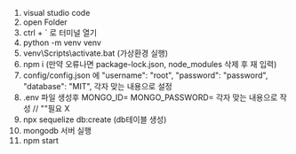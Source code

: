 1. visual studio code
2. open Folder
3. ctrl + ` 로 터미널 열기
4. python -m venv venv
5. venv\Scripts\activate.bat  (가상환경 실행)
6. npm i (만약 오류나면 package-lock.json, node_modules 삭제 후 재 입력)
7. config/config.json 에 
"username": "root",
"password": "password",
"database": "MIT",
각자 맞는 내용으로 설정
8. .env 파일 생성후
MONGO_ID=
MONGO_PASSWORD=
각자 맞는 내용으로 작성 // ""필요 X
9. npx sequelize db:create (db테이블 생성)
10. mongodb 서버 실행
11. npm start